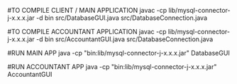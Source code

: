 #TO COMPILE CLIENT / MAIN APPLICATION
javac -cp lib/mysql-connector-j-x.x.x.jar -d bin src/DatabaseGUI.java src/DatabaseConnection.java

#TO COMPILE ACCOUNTANT APPLICATION
javac -cp lib/mysql-connector-j-x.x.x.jar -d bin src/AccountantGUI.java src/DatabaseConnection.java

#RUN MAIN APP
java -cp "bin:lib/mysql-connector-j-x.x.x.jar" DatabaseGUI

#RUN ACCOUNTANT APP
java -cp "bin:lib/mysql-connector-j-x.x.x.jar" AccountantGUI
